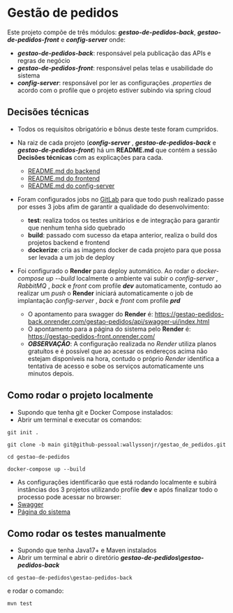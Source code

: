 # Gestão de pedidos
Este projeto compõe de três módulos: **_gestao-de-pedidos-back_**, **_gestao-de-pedidos-front_** e **_config-server_** onde: 
- **_gestao-de-pedidos-back_**: responsável pela publicação das APIs e regras de negócio
- **_gestao-de-pedidos-front_**: responsável pelas telas e usabilidade do sistema
- **_config-server_**: responsável por ler as configurações _.properties_ de acordo com o profile que o projeto estiver subindo via spring cloud


## Decisões técnicas

- Todos os requisitos obrigatório e bônus deste teste foram cumpridos.


- Na raiz de cada projeto (**_config-server_** , **_gestao-de-pedidos-back_** e **_gestao-de-pedidos-front_**) há um **README.md** que contém a sessão **Decisões técnicas** com as explicações para cada.
	- [README.md do backend](https://gitlab.com/gestao-pedidos/gestao-de-pedidos/-/blob/main/gestao-pedidos-back/README.md?ref_type=heads)
	- [README.md do frontend](https://gitlab.com/gestao-pedidos/gestao-de-pedidos/-/blob/main/gestao-pedidos-front/README.md?ref_type=heads)
	- [README.md do config-server](https://gitlab.com/gestao-pedidos/gestao-de-pedidos/-/blob/main/config-server/README.md?ref_type=heads)


- Foram configurados jobs no [GitLab](https://gitlab.com/gestao-pedidos/gestao-de-pedidos/-/pipelines) para que todo push realizado passe por esses 3 jobs afim de garantir a qualidade do desenvolvimento:
	- **test**: realiza todos os testes unitários e de integração para garantir que nenhum tenha sido quebrado
	- **build**: passado com sucesso da etapa anterior, realiza o build dos projetos backend e frontend
	- **dockerize**: cria as imagens docker de cada projeto para que possa ser levada a um job de deploy


- Foi configurado o **Render** para deploy automático. Ao rodar o *docker-compose up --build* localmente o ambiente vai subir o _config-server_ , _RabbitMQ_ , _back_ e _front_ com profile **_dev_** automaticamente, contudo ao realizar um *push* o **Render** iniciará automaticamente o job de implantação _config-server_ , _back_ e _front_ com profile **_prd_**
	- O apontamento para swagger do **Render** é: https://gestao-pedidos-back.onrender.com/gestao-pedidos/api/swagger-ui/index.html
	- O apontamento para a página do sistema pelo **Render** é: https://gestao-pedidos-front.onrender.com/
	- **_OBSERVAÇÃO_**: A configuração realizada no _Render_ utiliza planos gratuítos e é possível que ao acessar os endereços acima não estejam disponíveis na hora, contudo o próprio _Render_ identifica a tentativa de acesso e sobe os serviços automaticamente uns minutos depois.


## Como rodar o projeto localmente

- Supondo que tenha git e Docker Compose instalados:
- Abrir um terminal e executar os comandos:
```
git init .
```
```
git clone -b main git@github-pessoal:wallyssonjr/gestao_de_pedidos.git
```
```
cd gestao-de-pedidos
```
```
docker-compose up --build
```
- As configurações identificarão que está rodando localmente e subirá instâncias dos 3 projetos utilizando profile **dev** e após finalizar todo o processo pode acessar no browser:
- [Swagger](http://localhost:8080/gestao-pedidos/api/swagger-ui/index.html)
- [Página do sistema](http://localhost)


## Como rodar os testes manualmente

- Supondo que tenha Java17+ e Maven instalados
- Abrir um terminal e abrir o diretório **_gestao-de-pedidos\gestao-pedidos-back_**
```
cd gestao-de-pedidos\gestao-pedidos-back
```
e rodar o comando:
```
mvn test
```

